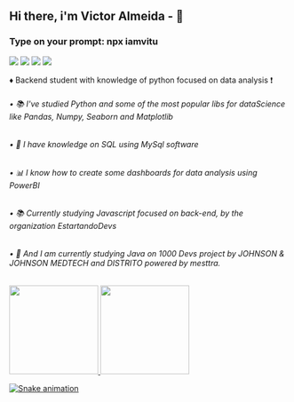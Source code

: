 ## Hi there, i'm Victor Almeida - 👋
### Type on your prompt: npx iamvitu

<div> 
  <a href="https://www.instagram.com/victors.jpg" target="_blank"><img src="https://img.shields.io/badge/-Instagram-%23E4405F?style=for-the-badge&logo=instagram&logoColor=white" target="_blank"></a>
  <a href = "mailto:victorpy.1999@gmail.com"><img src="https://img.shields.io/badge/-Gmail-%23333?style=for-the-badge&logo=gmail&logoColor=white" target="_blank"></a>
  <a href="https://www.linkedin.com/in/devitu-py/" target="_blank"><img src="https://img.shields.io/badge/-LinkedIn-%230077B5?style=for-the-badge&logo=linkedin&logoColor=white" target="_blank"></a> 
  <a href="https://twitter.com/Vitu_Py" target="_blank"><img src="https://img.shields.io/twitter/url?label=Twitter&logo=Twitter&style=for-the-badge&url=https%3A%2F%2Ftwitter.com%2FVitu_Py" target="_blank"></a> 
</div>



♦️ Backend student with knowledge of python focused on data analysis ❗
###### • 📚 I've studied Python and some of the most popular libs for dataScience like Pandas, Numpy, Seaborn and Matplotlib
###### • 📁 I have knowledge on SQL using MySql software
###### • 📊 I know how to create some dashboards for data analysis using PowerBI
###### • 📚 Currently studying Javascript focused on back-end, by the organization EstartandoDevs
###### • 📑 And I am currently studying Java on 1000 Devs project by JOHNSON & JOHNSON MEDTECH and DISTRITO powered by mesttra.
    

<div>
  <a href="https://github.com/vitucomment">
  <img height="160em" src="https://github-readme-stats.vercel.app/api?username=vitucomment&show_icons=true&theme=blueberry&include_all_commits=true&count_private=true"/>
  <img height="160em" src="https://github-readme-stats.vercel.app/api/top-langs/?username=vitucomment&layout=compact&langs_count=6&theme=blueberry"/>
</div>
  


![Snake animation](https://github.com/vitucomment/vitucomment/blob/output/github-contribution-grid-snake.svg)
